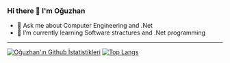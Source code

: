 ### Hi there 👋 I'm Oğuzhan

- 💬 Ask me about Computer Engineering and .Net 
- 🌱 I’m currently learning Software stractures and .Net programming 

---------------------------------------------------------------

[![Oğuzhan'ın Github İstatistikleri](https://github-readme-stats.vercel.app/api?username=OzyyDemir&show_icons=true&theme=onedark)](https://github.com/OzyyDemir/github-readme-stats)  [![Top Langs](https://github-readme-stats.vercel.app/api/top-langs/?username=OzyyDemir&layout=compact&theme=onedark)](https://github.com/OzyyDemir/github-readme-stats)

<!--
**OzyyDemir/OzyyDemir** is a ✨ _special_ ✨ repository because its `README.md` (this file) appears on your GitHub profile.



- 🔭 I’m currently working on ...
- 🌱 I’m currently learning ...
- 👯 I’m looking to collaborate on ...
- 🤔 I’m looking for help with ...
- 💬 Ask me about Backend Developing and Computer Engineering
- 📫 How to reach me: ...
- 😄 Pronouns: ...
- ⚡ Fun fact: ...
-->
